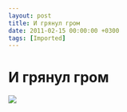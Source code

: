 ```yaml
---
layout: post
title: И грянул гром
date: 2011-02-15 00:00:00 +0300
tags: [Imported]
---
```

# И грянул гром

![](http://media.tumblr.com/tumblr_lgnxlnzFVS1qfp23s.jpg)